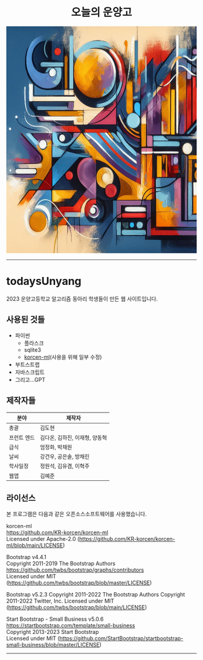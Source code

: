 <div align="center">
  <h1>오늘의 운양고</h1>

<img src="https://github.com/swallowlikeyoshi/algorithm/blob/master/todaysUnyang/static/image.jpg" width="600px" height="600px" title="Main image" alt="Main image"></img><br/>
</div>

-------------



# todaysUnyang
2023 운양고등학교 알고리즘 동아리 학생들이 만든 웹 사이트입니다.

## 사용된 것들
- 파이썬
  - 플라스크
  - sqlite3
  - [korcen-ml](https://github.com/KR-korcen/korcen-ml)(사용을 위해 일부 수정)
- 부트스트랩
- 자바스크립트
- 그리고...GPT


## 제작자들   

분야|제작자   
---|---   
총괄|김도현   
프런트 엔드|김다온, 김하진, 이재형, 양동혁   
급식|엄정화, 박채원   
날씨|강건우, 공은솔, 방채린
학사일정|정원석, 김유겸, 이혁주
웹앱|김예준   


## 라이선스   


본 프로그램은 다음과 같은 오픈소스소프트웨어를 사용했습니다.   
  
korcen-ml   
https://github.com/KR-korcen/korcen-ml   
Licensed under Apache-2.0 (https://github.com/KR-korcen/korcen-ml/blob/main/LICENSE)

Bootstrap v4.4.1   
Copyright 2011-2019 The Bootstrap Authors   
https://github.com/twbs/bootstrap/graphs/contributors   
Licensed under MIT (https://github.com/twbs/bootstrap/blob/master/LICENSE)   

Bootstrap  v5.2.3
Copyright 2011-2022 The Bootstrap Authors
Copyright 2011-2022 Twitter, Inc.
Licensed under MIT (https://github.com/twbs/bootstrap/blob/main/LICENSE)

Start Bootstrap - Small Business v5.0.6   
https://startbootstrap.com/template/small-business   
Copyright 2013-2023 Start Bootstrap   
Licensed under MIT (https://github.com/StartBootstrap/startbootstrap-small-business/blob/master/LICENSE)   

-----
